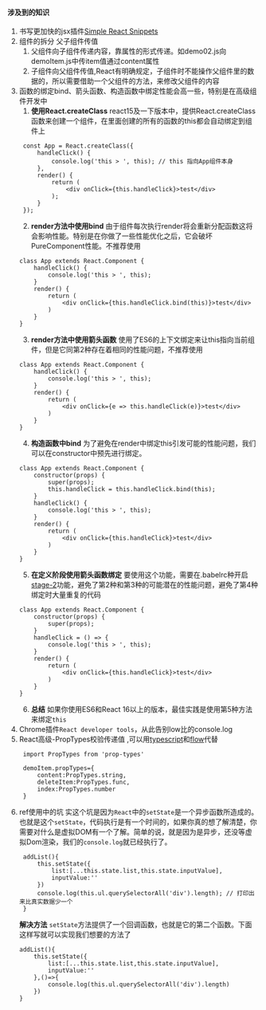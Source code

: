 #### 涉及到的知识
1. 书写更加快的jsx插件[Simple React Snippets](https://marketplace.visualstudio.com/items?itemName=EQuimper.react-native-react-redux-snippets-for-es6-es7-version-standard)
2. 组件的拆分 父子组件传值
   1. 父组件向子组件传递内容，靠属性的形式传递。如demo02.js向demoItem.js中传item值通过content属性
   2. 子组件向父组件传值,React有明确规定，子组件时不能操作父组件里的数据的，所以需要借助一个父组件的方法，来修改父组件的内容
3. 函数的绑定bind、箭头函数、构造函数中绑定性能会高一些，特别是在高级组件开发中
   1. **使用React.createClass**
   react15及一下版本中，提供React.createClass函数来创建一个组件，在里面创建的所有的函数的this都会自动绑定到组件上
   ```
    const App = React.createClass({
        handleClick() {
            console.log('this > ', this); // this 指向App组件本身
        },
        render() {
            return (
                <div onClick={this.handleClick}>test</div>
            );
        }
    });
   ```
   2. **render方法中使用bind**
   由于组件每次执行render将会重新分配函数这将会影响性能。特别是在你做了一些性能优化之后，它会破坏PureComponent性能。不推荐使用
    ```
    class App extends React.Component {
        handleClick() {
            console.log('this > ', this);
        }
        render() {
            return (
                <div onClick={this.handleClick.bind(this)}>test</div>
            )
        }
    }
    ```
    3. **render方法中使用箭头函数**
    使用了ES6的上下文绑定来让this指向当前组件，但是它同第2种存在着相同的性能问题，不推荐使用
    ```
    class App extends React.Component {
        handleClick() {
            console.log('this > ', this);
        }
        render() {
            return (
                <div onClick={e => this.handleClick(e)}>test</div>
            )
        }
    }
    ```
    4. **构造函数中bind**
    为了避免在render中绑定this引发可能的性能问题，我们可以在constructor中预先进行绑定。
    ```
    class App extends React.Component {
        constructor(props) {
            super(props);
            this.handleClick = this.handleClick.bind(this);
        }
        handleClick() {
            console.log('this > ', this);
        }
        render() {
            return (
                <div onClick={this.handleClick}>test</div>
            )
        }
    }
    ```
    5. **在定义阶段使用箭头函数绑定**
    要使用这个功能，需要在.babelrc种开启[stage-2](https://www.cnblogs.com/chris-oil/p/5717544.html)功能，避免了第2种和第3种的可能潜在的性能问题，避免了第4种绑定时大量重复的代码
    ```
    class App extends React.Component {
        constructor(props) {
            super(props);
        }
        handleClick = () => {
            console.log('this > ', this);
        }
        render() {
            return (
                <div onClick={this.handleClick}>test</div>
            )
        }
    }
    ```
    6. **总结**
    如果你使用ES6和React 16以上的版本，最佳实践是使用第5种方法来绑定`this`
4. Chrome插件`React developer tools`，从此告别low比的console.log
5. React高级-PropTypes校验传递值 ,可以用[typescript](https://www.typescriptlang.org/)和[flow](https://flow.org/)代替
   ```
    import PropTypes from 'prop-types'
   ```
   ```
    demoItem.propTypes={
        content:PropTypes.string,
        deleteItem:PropTypes.func,
        index:PropTypes.number
    }
   ```
6. ref使用中的坑
    实这个坑是因为`React`中的`setState`是一个异步函数所造成的。也就是这个`setState`，代码执行是有一个时间的，如果你真的想了解清楚，你需要对什么是虚拟DOM有一个了解。简单的说，就是因为是异步，还没等虚拟Dom渲染，我们的`console.log`就已经执行了。
   ```
    addList(){
        this.setState({
            list:[...this.state.list,this.state.inputValue],
            inputValue:''
        })
        console.log(this.ul.querySelectorAll('div').length); // 打印出来比真实数据少一个
    }
    ```
    **解决方法**
    `setState`方法提供了一个回调函数，也就是它的第二个函数。下面这样写就可以实现我们想要的方法了
    ```
    addList(){
        this.setState({
            list:[...this.state.list,this.state.inputValue],
            inputValue:''
        },()=>{
            console.log(this.ul.querySelectorAll('div').length)
        })
    }
    ```